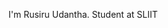 I'm Rusiru Udantha.
Student at SLIIT

<!---
RusiruUdanthaSLIIT/RusiruUdanthaSLIIT is a ✨ special ✨ repository because its `README.md` (this file) appears on your GitHub profile.
You can click the Preview link to take a look at your changes.
--->
